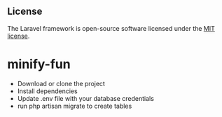 
## License

The Laravel framework is open-source software licensed under the [MIT license](https://opensource.org/licenses/MIT).
# minify-fun

- Download or clone the project
- Install dependencies
- Update .env file with your database credentials
- run php artisan migrate to create tables
